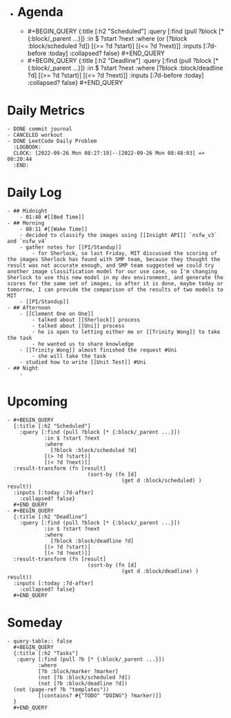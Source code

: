 - # Agenda
	- #+BEGIN_QUERY
	  {:title [:h2 "Scheduled"]
	    :query [:find (pull ?block [* {:block/_parent ...}])
	            :in $ ?start ?next
	            :where
	            (or
	              [?block :block/scheduled ?d])
	            [(>= ?d ?start)]
	            [(<= ?d ?next)]]
	  :inputs [:7d-before :today]
	    :collapsed? false}
	  #+END_QUERY
	- #+BEGIN_QUERY
	  {:title [:h2 "Deadline"]
	    :query [:find (pull ?block [* {:block/_parent ...}])
	            :in $ ?start ?next
	            :where
	              [?block :block/deadline ?d]
	            [(>= ?d ?start)]
	            [(<= ?d ?next)]]
	    :inputs [:7d-before :today]
	    :collapsed? false}
	  #+END_QUERY
# Daily Metrics
	- DONE commit journal
	- CANCELED workout
	- DONE LeetCode Daily Problem
	  :LOGBOOK:
	  CLOCK: [2022-09-26 Mon 08:27:19]--[2022-09-26 Mon 08:48:03] =>  00:20:44
	  :END:
# Daily Log
	- ## Midnight
		- 01:40 #[[Bed Time]]
	- ## Morning
		- 08:11 #[[Wake Time]]
		- decided to classify the images using [[Insight API]] `nsfw_v3` and `nsfw_v4`
		- gather notes for [[PI/Standup]]
			- for Sherlock, so last Friday, MIT discussed the scoring of the images Sherlock has found with SMP team, because they thought the result was not accurate enough, and SMP team suggested we could try another image classification model for our use case, so I'm changing Sherlock to use this new model in my dev environment, and generate the scores for the same set of images, so after it is done, maybe today or tomorrow, I can provide the comparison of the results of two models to MIT
		- [[PI/Standup]]
	- ## Afternoon
		- [[Clement One on One]]
			- talked about [[Sherlock]] process
			- talked about [[Uni]] process
			- he is open to letting either me or [[Trinity Wong]] to take the task
			- he wanted us to share knowledge
		- [[Trinity Wong]] almost finished the request #Uni
			- she will take the task
		- studied how to write [[Unit Test]] #Uni
	- ## Night
		-
# Upcoming
	- #+BEGIN_QUERY
	  {:title [:h2 "Scheduled"]
	    :query [:find (pull ?block [* {:block/_parent ...}])
	            :in $ ?start ?next
	            :where
	              [?block :block/scheduled ?d]
	            [(> ?d ?start)]
	            [(< ?d ?next)]]
	  :result-transform (fn [result]
	                          (sort-by (fn [d]
	                                     (get d :block/scheduled) ) result))    
	  :inputs [:today :7d-after]
	    :collapsed? false}
	  #+END_QUERY
	- #+BEGIN_QUERY
	  {:title [:h2 "Deadline"]
	    :query [:find (pull ?block [* {:block/_parent ...}])
	            :in $ ?start ?next
	            :where
	              [?block :block/deadline ?d]
	            [(> ?d ?start)]
	            [(< ?d ?next)]]
	  :result-transform (fn [result]
	                          (sort-by (fn [d]
	                                     (get d :block/deadline) ) result))    
	  :inputs [:today :7d-after]
	    :collapsed? false}
	  #+END_QUERY
# Someday
	- query-table:: false
	  #+BEGIN_QUERY
	  {:title [:h2 "Tasks"]
	   :query [:find (pull ?b [* {:block/_parent ...}])
	          :where
	          [?b :block/marker ?marker]
	          (not [?b :block/scheduled ?d])
	          (not [?b :block/deadline ?d])
	  (not (page-ref ?b "templates"))
	          [(contains? #{"TODO" "DOING"} ?marker)]]
	  }
	  #+END_QUERY